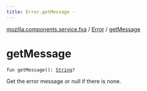 ```yaml
---
title: Error.getMessage - 
---
```


[mozilla.components.service.fxa](../index.html) / [Error](index.html) / [getMessage](./get-message.html)

# getMessage

`fun getMessage(): `[`String`](https://kotlinlang.org/api/latest/jvm/stdlib/kotlin/-string/index.html)`?`

Get the error message or null if there is none.

